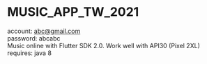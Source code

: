 # MUSIC_APP_TW_2021<br>
account: abc@gmail.com<br>
password: abcabc<br>
Music online with Flutter SDK 2.0. Work well with API30 (Pixel 2XL) <br>
requires: java 8
